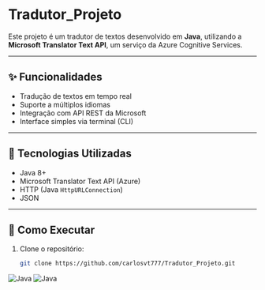 # Tradutor_Projeto

Este projeto é um tradutor de textos desenvolvido em **Java**, utilizando a **Microsoft Translator Text API**, um serviço da Azure Cognitive Services.

---

## ✨ Funcionalidades

- Tradução de textos em tempo real
- Suporte a múltiplos idiomas
- Integração com API REST da Microsoft
- Interface simples via terminal (CLI)

---

## 🚀 Tecnologias Utilizadas

- Java 8+
- Microsoft Translator Text API (Azure)
- HTTP (Java `HttpURLConnection`)
- JSON

---

## 🔧 Como Executar

1. Clone o repositório:
   ```bash
   git clone https://github.com/carlosvt777/Tradutor_Projeto.git


![Java](https://img.shields.io/badge/Java-ED8B00?style=for-the-badge&logo=java&logoColor=white)
![Java](https://img.shields.io/badge/Java-ED8B00?style=for-the-badge&logo=java&logoColor=white)

